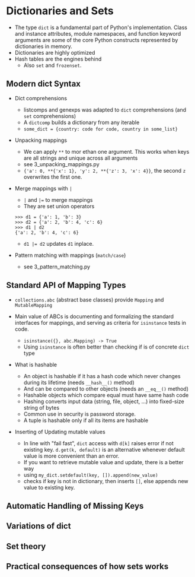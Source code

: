 # Dictionaries and Sets

- The type `dict` is a fundamental part of Python's implementation. Class and instance attributes, module namespaces, and function keyword arguments are some of the core Python constructs represented by dictionaries in memory.
- Dictionaries are highly optimized
- Hash tables are the engines behind
  - Also `set` and `frozenset`.

## Modern dict Syntax

- Dict comprehensions
  - listcomps and genexps was adapted to `dict` comprehensions (and `set` comprehensions)
  - A `dictcomp` builds a dictionary from any iterable
  - `some_dict = {country: code for code, country in some_list}`


- Unpacking mappings
  - We can apply `**` to mor ethan one argument. This works when keys are all strings and unique across all arguments
  - see 3_unpacking_mappings.py
  -  `{'a': 0, **{'x': 1}, 'y': 2, **{'z': 3, 'x': 4}}`, the second `z` overwrites the first one.


- Merge mappings with `|`
  - `|` and `|=` to merge mappings
  - They are set union operators
  ```
  >>> d1 = {'a': 1, 'b': 3} 
  >>> d2 = {'a': 2, 'b': 4, 'c': 6} 
  >>> d1 | d2 
  {'a': 2, 'b': 4, 'c': 6}
  ```
  - `d1 |= d2` updates `d1` inplace.


- Pattern matching with mappings (`match/case`)
  - see 3_pattern_matching.py


## Standard API of Mapping Types

- `collections.abc` (abstract base classes) provide `Mapping` and `MutableMapping`
- Main value of ABCs is documenting and formalizing the standard interfaces for mappings, and serving as criteria for `isinstance` tests in code.
  - `isinstance({}, abc.Mapping) -> True`
  - Using `isinstance` is often better than checking if is of concrete `dict` type


- What is hashable
  - An object is hashable if it has a hash code which never changes during its lifetime (needs `__hash__()` method)
  - And can be compared to other objects (needs an `__eq__()` method)
  - Hashable objects which compare equal must have same hash code
  - Hashing converts input data (string, file, object, ...) into fixed-size string of bytes
  - Common use in security is password storage.
  - A tuple is hashable only if all its items are hashable


- Inserting of Updating mutable values
  - In line with "fail fast", `dict` access with `d[k]` raises error if not existing key. `d.get(k, default)` is an alternative whenever default value is more convenient than an error.
  - If you want to retrieve mutable value and update, there is a better way 
  - using `my_dict.setdefault(key, []).append(new_value)`
  - checks if key is not in dictionary, then inserts `[]`, else appends new value to existing key.

## Automatic Handling of Missing Keys


## Variations of dict


## Set theory


## Practical consequences of how sets works

